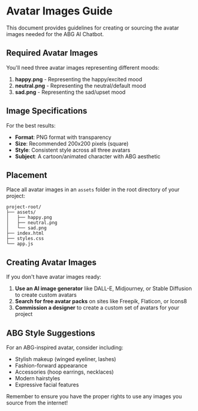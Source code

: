 # Avatar Images Guide

This document provides guidelines for creating or sourcing the avatar images needed for the ABG AI Chatbot.

## Required Avatar Images

You'll need three avatar images representing different moods:

1. **happy.png** - Representing the happy/excited mood
2. **neutral.png** - Representing the neutral/default mood
3. **sad.png** - Representing the sad/upset mood

## Image Specifications

For the best results:

- **Format**: PNG format with transparency
- **Size**: Recommended 200x200 pixels (square)
- **Style**: Consistent style across all three avatars
- **Subject**: A cartoon/animated character with ABG aesthetic

## Placement

Place all avatar images in an `assets` folder in the root directory of your project:

```
project-root/
├── assets/
│   ├── happy.png
│   ├── neutral.png
│   └── sad.png
├── index.html
├── styles.css
└── app.js
```

## Creating Avatar Images

If you don't have avatar images ready:

1. **Use an AI image generator** like DALL-E, Midjourney, or Stable Diffusion to create custom avatars
2. **Search for free avatar packs** on sites like Freepik, Flaticon, or Icons8
3. **Commission a designer** to create a custom set of avatars for your project

## ABG Style Suggestions

For an ABG-inspired avatar, consider including:
- Stylish makeup (winged eyeliner, lashes)
- Fashion-forward appearance
- Accessories (hoop earrings, necklaces)
- Modern hairstyles
- Expressive facial features

Remember to ensure you have the proper rights to use any images you source from the internet!